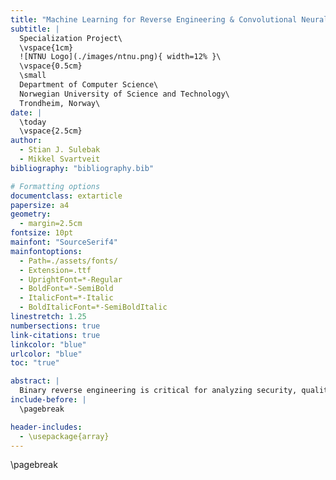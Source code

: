 ```yaml
---
title: "Machine Learning for Reverse Engineering & Convolutional Neural Networks for Binary Code Analysis: A Systematic Literature Review"
subtitle: |
  Specialization Project\
  \vspace{1cm}
  ![NTNU Logo](./images/ntnu.png){ width=12% }\
  \vspace{0.5cm}
  \small
  Department of Computer Science\
  Norwegian University of Science and Technology\
  Trondheim, Norway\
date: |
  \today
  \vspace{2.5cm}
author:
  - Stian J. Sulebak
  - Mikkel Svartveit
bibliography: "bibliography.bib"

# Formatting options
documentclass: extarticle
papersize: a4
geometry:
  - margin=2.5cm
fontsize: 10pt
mainfont: "SourceSerif4"
mainfontoptions:
  - Path=./assets/fonts/
  - Extension=.ttf
  - UprightFont=*-Regular
  - BoldFont=*-SemiBold
  - ItalicFont=*-Italic
  - BoldItalicFont=*-SemiBoldItalic
linestretch: 1.25
numbersections: true
link-citations: true
linkcolor: "blue"
urlcolor: "blue"
toc: "true"

abstract: |
  Binary reverse engineering is critical for analyzing security, quality, and compatibility of compiled programs. The increased demand of IoT devices leads to new challenges for reverse engineers, as embedded systems often use custom instruction set architectures (ISA). This systematic literature review examines two key areas in software reverse engineering: machine learning approaches for ISA detection and convolutional neural networks (CNN) for binary code analysis. Through a structured review of 26 primary studies, we analyze how machine learning techniques have been applied to classify ISA features and how CNN have been used for analyzing raw binary code. Our findings reveal that current machine learning approaches for ISA detection predominantly employ traditional models not based on deep learning. They achieve high accuracy in classifying known architectures, but face limitations in distinguishing similar architectures and handling non-code sections of the binary file. For CNN applications to binary code, we find strong evidence of effectiveness particularly in malware classification, with accuracies exceeding 99% on standard datasets without requiring manual feature engineering. However, CNN applications beyond malware detection remain limited. The review identifies significant research gaps, particularly in developing architecture-agnostic methods capable of identifying specific ISA features rather than classifying known architectures. We conclude that while current machine learning methods show promise, future research should focus on leveraging CNN's automatic feature learning capabilities while reducing reliance on binary format metadata.
include-before: |
  \pagebreak

header-includes:
  - \usepackage{array}
---
```


\pagebreak

